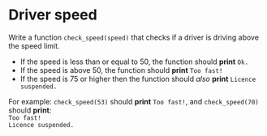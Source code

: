 # Driver speed

Write a function `check_speed(speed)` that checks if a driver is driving above the speed limit.

- If the speed is less than or equal to 50, the function should **print** `Ok.`
- If the speed is above 50, the function should **print** `Too fast!`
- If the speed is 75 or higher then the function should *also* **print** `Licence suspended.`

For example: `check_speed(53)` should **print** `Too fast!`, and
`check_speed(70)` should **print**:  
`Too fast!`  
`Licence suspended.`
